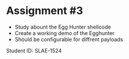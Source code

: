 # Assignment #3

* Study abount the Egg Hunter shellcode
* Create a working demo of the Egghunter
* Should be configurable for diffrent payloads

Student ID: SLAE-1524
